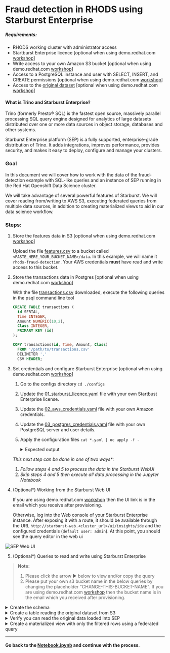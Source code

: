 # Fraud detection in RHODS using Starburst Enterprise

##### Requirements:

- RHODS working cluster with administrator access
- Startburst Enterprise licence [optional when using demo.redhat.com [workshop](https://demo.redhat.com/catalog?item=babylon-catalog-prod/sandboxes-gpte.ocp4-workshop-fraud-detection.prod&utm_source=webapp&utm_medium=share-link)]
- Write access to your own Amazon S3 bucket [optional when using demo.redhat.com [workshop](https://demo.redhat.com/catalog?item=babylon-catalog-prod/sandboxes-gpte.ocp4-workshop-fraud-detection.prod&utm_source=webapp&utm_medium=share-link)]
- Access to a PostgreSQL instance and user with SELECT, INSERT, and CREATE permissions [optional when using demo.redhat.com [workshop](https://demo.redhat.com/catalog?item=babylon-catalog-prod/sandboxes-gpte.ocp4-workshop-fraud-detection.prod&utm_source=webapp&utm_medium=share-link)]
- Access to the [original dataset](https://gpte-public.s3.amazonaws.com/creditcard_with_empty_values.tar.gz) [optional when using demo.redhat.com [workshop](https://demo.redhat.com/catalog?item=babylon-catalog-prod/sandboxes-gpte.ocp4-workshop-fraud-detection.prod&utm_source=webapp&utm_medium=share-link)]

#### What is Trino and Starburst Enterprise?

Trino (formerly Presto® SQL) is the fastest open source, massively parallel
processing SQL query engine designed for analytics of large datasets distributed
over one or more data sources in object storage, databases and other systems.

Starburst Enterprise platform (SEP) is a fully supported, enterprise-grade
distribution of Trino. It adds integrations, improves performance, provides
security, and makes it easy to deploy, configure and manage your clusters.

### Goal

In this document we will cover how to work with the data of the fraud-detection
example with SQL-like queries and an instance of SEP running in the Red Hat
Openshift Data Science cluster.

We will take advantage of several powerful features of Starburst. We will cover reading from/writing to AWS S3, executing federated queries from multiple data sources, in addition to creating materialized views to aid in our data science workflow.

### Steps:

1. Store the features data in S3 [optional when using demo.redhat.com [workshop](https://demo.redhat.com/catalog?item=babylon-catalog-prod/sandboxes-gpte.ocp4-workshop-fraud-detection.prod&utm_source=webapp&utm_medium=share-link)]

    Upload the
file [features.csv](https://gpte-public.s3.amazonaws.com/creditcard_with_empty_values.tar.gz)
to a bucket called `<PASTE_HERE_YOUR_BUCKET_NAME>/data`. In this example, we will name it `rhods-fraud-detection`.
Your AWS credentials **must** have read and write access to this bucket.

2. Store the transactions data in Postgres [optional when using demo.redhat.com [workshop](https://demo.redhat.com/catalog?item=babylon-catalog-prod/sandboxes-gpte.ocp4-workshop-fraud-detection.prod&utm_source=webapp&utm_medium=share-link)]

    With the file [transactions.csv](https://gpte-public.s3.amazonaws.com/creditcard_with_empty_values.tar.gz) downloaded, execute the following queries in the psql command line tool

    ```sql
    CREATE TABLE transactions (
      id SERIAL,
      Time INTEGER,
      Amount NUMERIC(10,2),
      Class INTEGER,
      PRIMARY KEY (id)
    );
    ```
    ```sql
    COPY transactions(id, Time, Amount, Class)
      FROM '/path/to/transactions.csv'
      DELIMITER ','
      CSV HEADER;
    ```

3. Set credentials and configure Starburst Enterprise [optional when using demo.redhat.com [workshop](https://demo.redhat.com/catalog?item=babylon-catalog-prod/sandboxes-gpte.ocp4-workshop-fraud-detection.prod&utm_source=webapp&utm_medium=share-link)]


    1. Go to the configs directory `cd ./configs`
    2. Update the [01_starburst_licence.yaml](configs/01_starburst_licence.yaml) file with your own Startbust Enterprise license. 
    3. Update the [02_aws_credentials.yaml](configs/02_aws_credentials.yaml) file with your own Amazon credentials.
    4. Update the [03_postgres_credentials.yaml](configs/03_postgres_credentials.yaml) file with your own PostgreSQL server and user details.
    5. Apply the configuration files `cat *.yaml | oc apply -f -`
        <details>
            <summary>Expected output</summary>
        
        ```bash
        $: cat *.yaml | oc apply -f -
        secret/starburstdata created
        secret/aws-credentials created
        secret/postgres-credentials created
        starburstenterprise.charts.starburstdata.com/starburstenterprise created
        starbursthive.charts.starburstdata.com/starbursthive created
        route.route.openshift.io/starburst-web created
        ```
        </details>


    *This next step can be done in one of two ways\*:*
    1. *Follow steps 4 and 5 to process the data in the Starburst WebUI*
    2. *Skip steps 4 and 5 then execute all data processing in the Jupyter Notebook*

4. (Optional\*) Working from the Starburst Web UI

    If you are using demo.redhat.com [workshop](https://demo.redhat.com/catalog?item=babylon-catalog-prod/sandboxes-gpte.ocp4-workshop-fraud-detection.prod&utm_source=webapp&utm_medium=share-link) then the UI link is in the email which you receive after provisioning.

    Otherwise, log into the Web console of your Starburst Enterprise instance. After exposing it
    with a route, it should be available through the URL `http://starburst-web.<cluster_url>/ui/insights/ide`
    and the configured credentials (`default user: admin`). At this point, you should see the query editor in the web ui

<!-- # TODO: update webui.png to include postgres catalog inc luster explorer -->
![SEP Web UI](./images/sep_webui.png)

5. (Optional\*) Queries to read and write using Starburst Enterprise
> **Note:** 
> 1. Please click the arrow &#x25B6; below to view and/or copy the query
> 2. Please put your own s3 bucket name in the below queries by changing the placeholder "CHANGE-THIS-BUCKET-NAME". If you are using demo.redhat.com [workshop](https://demo.redhat.com/catalog?item=babylon-catalog-prod/sandboxes-gpte.ocp4-workshop-fraud-detection.prod&utm_source=webapp&utm_medium=share-link) then the bucket name is in the email which you received after provisioning.

<details>
    <summary>Create the schema</summary>

```SQL
CREATE SCHEMA s3.fraud WITH (location = 's3a://CHANGE-THIS-BUCKET-NAME/data');
```
</details>

<details>
    <summary>Create a table reading the original dataset from S3</summary>

```SQL
CREATE TABLE IF NOT EXISTS s3.fraud.features
(
    id       VARCHAR,
    v1       VARCHAR,
    v2       VARCHAR,
    v3       VARCHAR,
    v4       VARCHAR,
    v5       VARCHAR,
    v6       VARCHAR,
    v7       VARCHAR,
    v8       VARCHAR,
    v9       VARCHAR,
    v10      VARCHAR,
    v11      VARCHAR,
    v12      VARCHAR,
    v13      VARCHAR,
    v14      VARCHAR,
    v15      VARCHAR,
    v16      VARCHAR,
    v17      VARCHAR,
    v18      VARCHAR,
    v19      VARCHAR,
    v20      VARCHAR,
    v21      VARCHAR,
    v22      VARCHAR,
    v23      VARCHAR,
    v24      VARCHAR,
    v25      VARCHAR,
    v26      VARCHAR,
    v27      VARCHAR,
    v28      VARCHAR
) WITH ( 
    external_location = 's3a://CHANGE-THIS-BUCKET-NAME/data/',
    skip_header_line_count = 1,
    format = 'csv'
);
```

</details>

<details>
    <summary> Verify you can read the original data loaded into SEP</summary>

```SQL
SELECT * FROM s3.fraud.features;
```

<!-- # TODO: update reading.png with postgres catalog -->
![SEP Web UI](./images/sep_webui_reading.png)
</details>

<details>
    <summary>Create a materialized view with only the filtered rows using a federated query</summary>

```SQL
CREATE MATERIALIZED VIEW s3.fraud.data AS
WITH
  t1 AS (
      SELECT * FROM s3.fraud.features
          WHERE v1  != ''
            AND v2  != ''
            AND v3  != ''
            AND v4  != ''
            AND v5  != ''
            AND v6  != ''
            AND v7  != ''
            AND v8  != ''
            AND v9  != ''
            AND v10 != ''
            AND v11 != ''
            AND v12 != ''
            AND v13 != ''
            AND v14 != ''
            AND v15 != ''
            AND v16 != ''
            AND v17 != ''
            AND v18 != ''
            AND v19 != ''
            AND v20 != ''
            AND v21 != ''
            AND v22 != ''
            AND v23 != ''
            AND v24 != ''
            AND v25 != ''
            AND v26 != ''
            AND v27 != ''
            AND v28 != ''
    ),
  t2 AS (
      SELECT id, time, amount, class FROM postgres.public.transactions
      WHERE amount IS NOT NULL AND class IS NOT NULL
      )
SELECT t1.*, t2.time, t2.amount, t2.class
FROM t1
JOIN t2 ON t1.id = CAST(t2.id AS varchar);
```

<!-- # TODO: add option to write to S3 from the Materialized View -->
<!-- ![SEP Web UI](./images/sep_webui_writing.png)

> **Note:** This query might take some minutes depending on the network between
> RHODS and the AWS S3 bucket. -->

</details>

<!-- **Result:** Now you can verify that the S3 bucket `rhods-fraud-detection/clean`, 
contains a new file with fewer rows than the original source.

![S3 Clean csv file](./images/s3_clean_csv_file.png) -->

---

#### Go back to the [Notebook.ipynb](./Notebook.ipynb) and continue with the process.
